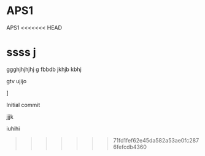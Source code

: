 # APS1
 APS1
<<<<<<< HEAD


ssss
j
=======
ggghjhjhjhj g fbbdb
jkhjb
kbhj

gtv
ujijo

]




Initial commit





jjjk



iuhihi

>>>>>>> 71fd1fef62e45da582a53ae0fc2876fefcdb4360
